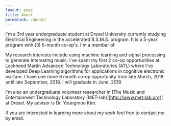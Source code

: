 ```yaml
---
layout: page
title: About
permalink: /about/
---
```


I'm a 3rd year undergraduate student at Drexel University currently studying Electrical Engineering in the accelerated B.S.M.S. program. It is a 5-year program with (3) 6-month co-op's. I'm a member of  

My research interests include using machine learning and signal processing to generate interesting music. I've spent my first 2 co-op opportunities at Lockheed Martin Advanced Technology Laboratories (ATL) where I've developed Deep Learning algorithms for applications in cognitive electronic warfare. I have one more 6 month co-op opportunity from late March, 2018 until late September, 2018. I will graduate in June, 2019.

I'm also an undergraduate volunteer researcher in [The Music and Entertainment Technology Laboratory (MET-lab)][http://www.met-lab.org/] at Drexel. My advisor is Dr. Youngmoo Kim.

If you are interested in learning more about my work feel free to contact me by email.